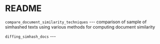# README

`compare_document_similarity_techniques` --- comparison of sample of simhashed texts using various methods for computing document similarity

`diffing_simhash_docs` --- 
